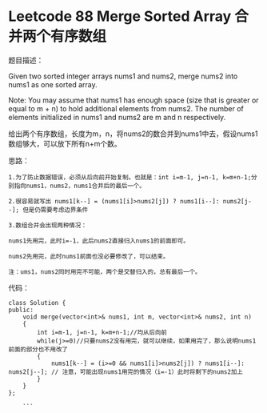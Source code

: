 # Leetcode 88 Merge Sorted Array 合并两个有序数组
题目描述：

Given two sorted integer arrays nums1 and nums2, merge nums2 into nums1 as one sorted array.

Note:
You may assume that nums1 has enough space (size that is greater or equal to m + n) to hold additional elements from nums2. The number of elements initialized in nums1 and nums2 are m and n respectively.

给出两个有序数组，长度为m，n，将nums2的数合并到nums1中去，假设nums1数组够大，可以放下所有n+m个数。

思路：

    1.为了防止数据错误，必须从后向前开始复制。也就是：int i=m-1, j=n-1, k=m+n-1;分别指向nums1，nums2，nums1合并后的最后一个。

    2.很容易就写出 nums1[k--] = (nums1[i]>nums2[j]) ? nums1[i--]: nums2[j--]; 但是仍需要考虑边界条件

    3.数组合并会出现两种情况：

    nums1先用完，此时i=-1，此后nums2直接归入nums1的前面即可。

    nums2先用完，此时nums1前面也没必要修改了，可以结束。

    注：ums1，nums2同时用完不可能，两个是交替归入的，总有最后一个。

代码：

```
class Solution {  
public:  
    void merge(vector<int>& nums1, int m, vector<int>& nums2, int n)   
    {  
        int i=m-1, j=n-1, k=m+n-1;//均从后向前  
        while(j>=0)//只要nums2没有用完，就可以继续，如果用完了，那么说明nums1前面的部分也不用改了  
        {  
            nums1[k--] = (i>=0 && nums1[i]>nums2[j]) ? nums1[i--]: nums2[j--]; // 注意，可能出现nums1用完的情况（i=-1）此时将剩下的nums2加上  
        }  
    }  
};  

    ```

